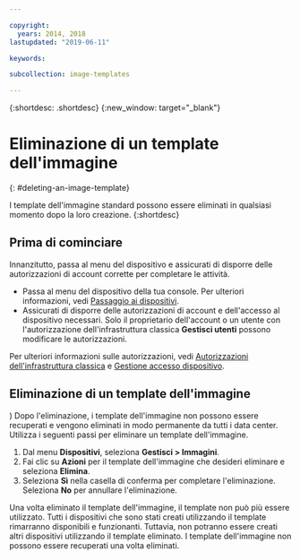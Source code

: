 ```yaml
---

copyright:
  years: 2014, 2018
lastupdated: "2019-06-11"

keywords:

subcollection: image-templates

---
```


{:shortdesc: .shortdesc}
{:new_window: target="_blank"}

# Eliminazione di un template dell'immagine
{: #deleting-an-image-template}

I template dell'immagine standard possono essere eliminati in qualsiasi momento dopo la loro creazione.
{:shortdesc}

## Prima di cominciare
Innanzitutto, passa al menu del dispositivo e assicurati di disporre delle autorizzazioni di account corrette per completare le attività.

* Passa al menu del dispositivo della tua console. Per ulteriori informazioni, vedi [Passaggio ai dispositivi](/docs/infrastructure/image-templates?topic=virtual-servers-navigating-devices).
* Assicurati di disporre delle autorizzazioni di account e dell'accesso al dispositivo necessari. Solo il proprietario dell'account o un utente con l'autorizzazione dell'infrastruttura classica **Gestisci utenti** possono modificare le autorizzazioni.

Per ulteriori informazioni sulle autorizzazioni, vedi [Autorizzazioni dell'infrastruttura classica](/docs/iam?topic=iam-infrapermission#infrapermission) e [Gestione accesso dispositivo](/docs/vsi?topic=virtual-servers-managing-device-access).

## Eliminazione di un template dell'immagine
)
Dopo l'eliminazione, i template dell'immagine non possono essere recuperati e vengono eliminati in
modo permanente da tutti i data center. Utilizza i seguenti passi per eliminare un template dell'immagine.

1. Dal menu **Dispositivi**, seleziona **Gestisci > Immagini**.
2. Fai clic su **Azioni** per il template dell'immagine che desideri eliminare e seleziona **Elimina**.
3. Seleziona **Sì** nella casella di conferma per completare l'eliminazione. Seleziona **No** per annullare l'eliminazione.

Una volta eliminato il template dell'immagine, il template non può più essere utilizzato. Tutti i dispositivi che sono stati creati utilizzando
il template rimarranno disponibili e funzionanti. Tuttavia, non potranno essere creati altri dispositivi utilizzando il template eliminato. I template dell'immagine non possono essere recuperati una volta eliminati.
